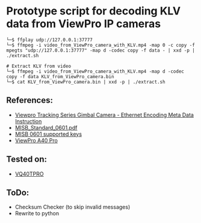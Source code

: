 # Prototype script for decoding KLV data from ViewPro IP cameras

```
└─$ ffplay udp://127.0.0.1:37777
└─$ ffmpeg -i video_from_ViewPro_camera_with_KLV.mp4 -map 0 -c copy -f mpegts "udp://127.0.0.1:37777" -map d -codec copy -f data - | xxd -p | ./extract.sh
```

```
# Extract KLV from video
└─$ ffmpeg -i video_from_ViewPro_camera_with_KLV.mp4 -map d -codec copy -f data KLV_from_ViewPro_camera.bin
└─$ cat KLV_from_ViewPro_camera.bin | xxd -p | ./extract.sh
```

## References:
- [Viewpro Tracking Series Gimbal Camera - Ethernet Encoding Meta Data Instruction](http://www.viewprotech.com/upfile/2022/11/20221121201032_340.pdf)
- [MISB_Standard_0601.pdf](https://upload.wikimedia.org/wikipedia/commons/1/19/MISB_Standard_0601.pdf)
- [MISB 0601 supported keys](https://www.impleotv.com/content/klvinspector/help/page_supported_keys.html)
- [ViewPro A40 Pro](https://www.viewproonline.com/products/a40-pro-40x-optical-zoom-ai-tracking-3axis-gimbal-camera)

## Tested on:
- [VQ40TPRO](http://www.viewprotech.com/index.php?ac=article&at=read&did=517)

## ToDo:
- Checksum Checker (to skip invalid messages)
- Rewrite to python

